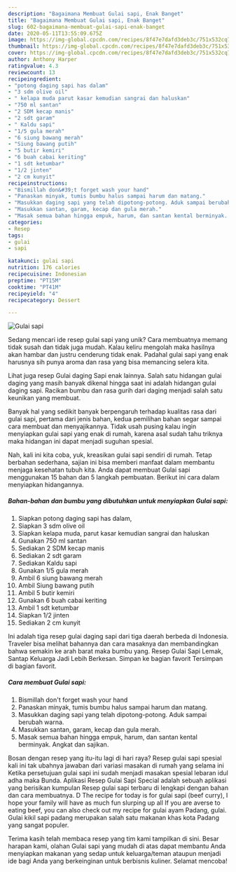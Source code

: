 ```yaml
---
description: "Bagaimana Membuat Gulai sapi, Enak Banget"
title: "Bagaimana Membuat Gulai sapi, Enak Banget"
slug: 602-bagaimana-membuat-gulai-sapi-enak-banget
date: 2020-05-11T13:55:09.675Z
image: https://img-global.cpcdn.com/recipes/8f47e7dafd3deb3c/751x532cq70/gulai-sapi-foto-resep-utama.jpg
thumbnail: https://img-global.cpcdn.com/recipes/8f47e7dafd3deb3c/751x532cq70/gulai-sapi-foto-resep-utama.jpg
cover: https://img-global.cpcdn.com/recipes/8f47e7dafd3deb3c/751x532cq70/gulai-sapi-foto-resep-utama.jpg
author: Anthony Harper
ratingvalue: 4.3
reviewcount: 13
recipeingredient:
- "potong daging sapi has dalam"
- "3 sdm olive oil"
- " kelapa muda parut kasar kemudian sangrai dan haluskan"
- "750 ml santan"
- "2 SDM kecap manis"
- "2 sdt garam"
- " Kaldu sapi"
- "1/5 gula merah"
- "6 siung bawang merah"
- "Siung bawang putih"
- "5 butir kemiri"
- "6 buah cabai keriting"
- "1 sdt ketumbar"
- "1/2 jinten"
- "2 cm kunyit"
recipeinstructions:
- "Bismillah don&#39;t forget wash your hand"
- "Panaskan minyak, tumis bumbu halus sampai harum dan matang."
- "Masukkan daging sapi yang telah dipotong-potong. Aduk sampai berubah warna."
- "Masukkan santan, garam, kecap dan gula merah."
- "Masak semua bahan hingga empuk, harum, dan santan kental berminyak. Angkat dan sajikan."
categories:
- Resep
tags:
- gulai
- sapi

katakunci: gulai sapi 
nutrition: 176 calories
recipecuisine: Indonesian
preptime: "PT15M"
cooktime: "PT41M"
recipeyield: "4"
recipecategory: Dessert

---
```



![Gulai sapi](https://img-global.cpcdn.com/recipes/8f47e7dafd3deb3c/751x532cq70/gulai-sapi-foto-resep-utama.jpg)

Sedang mencari ide resep gulai sapi yang unik? Cara membuatnya memang tidak susah dan tidak juga mudah. Kalau keliru mengolah maka hasilnya akan hambar dan justru cenderung tidak enak. Padahal gulai sapi yang enak harusnya sih punya aroma dan rasa yang bisa memancing selera kita.

Lihat juga resep Gulai daging Sapi enak lainnya. Salah satu hidangan gulai daging yang masih banyak dikenal hingga saat ini adalah hidangan gulai daging sapi. Racikan bumbu dan rasa gurih dari daging menjadi salah satu keunikan yang membuat.

Banyak hal yang sedikit banyak berpengaruh terhadap kualitas rasa dari gulai sapi, pertama dari jenis bahan, kedua pemilihan bahan segar sampai cara membuat dan menyajikannya. Tidak usah pusing kalau ingin menyiapkan gulai sapi yang enak di rumah, karena asal sudah tahu triknya maka hidangan ini dapat menjadi suguhan spesial.


Nah, kali ini kita coba, yuk, kreasikan gulai sapi sendiri di rumah. Tetap berbahan sederhana, sajian ini bisa memberi manfaat dalam membantu menjaga kesehatan tubuh kita. Anda dapat membuat Gulai sapi menggunakan 15 bahan dan 5 langkah pembuatan. Berikut ini cara dalam menyiapkan hidangannya.

<!--inarticleads1-->

##### Bahan-bahan dan bumbu yang dibutuhkan untuk menyiapkan Gulai sapi:

1. Siapkan potong daging sapi has dalam,
1. Siapkan 3 sdm olive oil
1. Siapkan  kelapa muda, parut kasar kemudian sangrai dan haluskan
1. Gunakan 750 ml santan
1. Sediakan 2 SDM kecap manis
1. Sediakan 2 sdt garam
1. Sediakan  Kaldu sapi
1. Gunakan 1/5 gula merah
1. Ambil 6 siung bawang merah
1. Ambil Siung bawang putih
1. Ambil 5 butir kemiri
1. Gunakan 6 buah cabai keriting
1. Ambil 1 sdt ketumbar
1. Siapkan 1/2 jinten
1. Sediakan 2 cm kunyit


Ini adalah tiga resep gulai daging sapi dari tiga daerah berbeda di Indonesia. Traveler bisa melihat bahannya dan cara masaknya dan membandingkan bahwa semakin ke arah barat maka bumbu yang. Resep Gulai Sapi Lemak, Santap Keluarga Jadi Lebih Berkesan. Simpan ke bagian favorit Tersimpan di bagian favorit. 

<!--inarticleads2-->

##### Cara membuat Gulai sapi:

1. Bismillah don&#39;t forget wash your hand
1. Panaskan minyak, tumis bumbu halus sampai harum dan matang.
1. Masukkan daging sapi yang telah dipotong-potong. Aduk sampai berubah warna.
1. Masukkan santan, garam, kecap dan gula merah.
1. Masak semua bahan hingga empuk, harum, dan santan kental berminyak. Angkat dan sajikan.


Bosan dengan resep yang itu-itu lagi di hari raya? Resep gulai sapi spesial kali ini tak ubahnya jawaban dari variasi masakan di rumah yang selama ini Ketika persetujuan gulai sapi ini sudah menjadi masakan spesial lebaran idul adha maka Bunda. Aplikasi Resep Gulai Sapi Special adalah sebuah aplikasi yang berisikan kumpulan Resep gulai sapi terbaru di lengkapi dengan bahan dan cara membuatnya. D The recipe for today is for gulai sapi (beef curry), I hope your family will have as much fun slurping up all If you are averse to eating beef, you can also check out my recipe for gulai ayam Padang, gulai. Gulai kikil sapi padang merupakan salah satu makanan khas kota Padang yang sangat populer. 

Terima kasih telah membaca resep yang tim kami tampilkan di sini. Besar harapan kami, olahan Gulai sapi yang mudah di atas dapat membantu Anda menyiapkan makanan yang sedap untuk keluarga/teman ataupun menjadi ide bagi Anda yang berkeinginan untuk berbisnis kuliner. Selamat mencoba!
